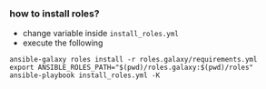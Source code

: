 ### how to install roles?

- change variable inside `install_roles.yml`
- execute the following

```shell
ansible-galaxy roles install -r roles.galaxy/requirements.yml
export ANSIBLE_ROLES_PATH="$(pwd)/roles.galaxy:$(pwd)/roles"
ansible-playbook install_roles.yml -K
```

